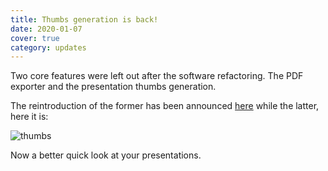 ```yaml
---
title: Thumbs generation is back!
date: 2020-01-07
cover: true
category: updates
---
```


Two core features were left out after the software refactoring. The PDF exporter and the presentation thumbs generation.

The reintroduction of the former has been announced [here](/blog/pdf-export-is-back) while the latter, here it is:

![thumbs](thumbs.gif)

Now a better quick look at your presentations.